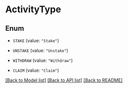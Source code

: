 # ActivityType

## Enum


* `STAKE` (value: `"Stake"`)

* `UNSTAKE` (value: `"Unstake"`)

* `WITHDRAW` (value: `"Withdraw"`)

* `CLAIM` (value: `"Claim"`)


[[Back to Model list]](../README.md#documentation-for-models) [[Back to API list]](../README.md#documentation-for-api-endpoints) [[Back to README]](../README.md)


